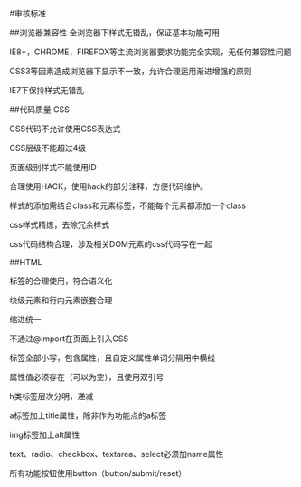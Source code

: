 #审核标准


##浏览器兼容性
全浏览器下样式无错乱，保证基本功能可用

IE8+，CHROME，FIREFOX等主流浏览器要求功能完全实现，无任何兼容性问题

CSS3等因素造成浏览器下显示不一致，允许合理运用渐进增强的原则

IE7下保持样式无错乱

##代码质量
CSS

CSS代码不允许使用CSS表达式

CSS层级不能超过4级

页面级别样式不能使用ID

合理使用HACK，使用hack的部分注释，方便代码维护。

样式的添加需结合class和元素标签，不能每个元素都添加一个class

css样式精炼，去除冗余样式

css代码结构合理，涉及相关DOM元素的css代码写在一起

##HTML

标签的合理使用，符合语义化

块级元素和行内元素嵌套合理

缩进统一

不通过@import在页面上引入CSS

标签全部小写，包含属性，且自定义属性单词分隔用中横线

属性值必须存在（可以为空），且使用双引号

h类标签层次分明，递减

a标签加上title属性，除非作为功能点的a标签

img标签加上alt属性

text、radio、checkbox、textarea、select必须加name属性

所有功能按钮使用button（button/submit/reset）